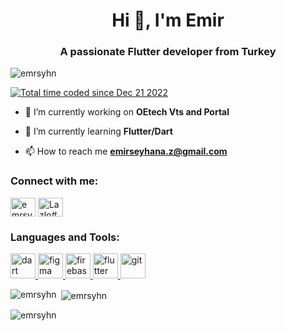<h1 align="center">Hi 👋, I'm Emir</h1>
<h3 align="center">A passionate Flutter developer from Turkey</h3>

<p align="left"> <img src="https://komarev.com/ghpvc/?username=emrsyhn&label=Profile%20views&color=0e75b6&style=flat" alt="emrsyhn" /> </p>

<a href="https://wakatime.com/@0950c36a-14a4-4987-9bf7-d390a24ff2b7"><img src="https://wakatime.com/badge/user/0950c36a-14a4-4987-9bf7-d390a24ff2b7.svg" alt="Total time coded since Dec 21 2022" /></a>

- 🔭 I’m currently working on **OEtech Vts and Portal**

- 🌱 I’m currently learning **Flutter/Dart**

- 📫 How to reach me **emirseyhana.z@gmail.com**

<h3 align="left">Connect with me:</h3>
<p align="left">
<a href="https://linkedin.com/in/emrsyhn" target="blank"><img align="center" src="https://raw.githubusercontent.com/rahuldkjain/github-profile-readme-generator/master/src/images/icons/Social/linked-in-alt.svg" alt="emrsyhn" height="30" width="40" /></a>
<a href="https://discord.gg/Lazlo#6994" target="blank"><img align="center" src="https://raw.githubusercontent.com/rahuldkjain/github-profile-readme-generator/master/src/images/icons/Social/discord.svg" alt="Lazlo#6994" height="30" width="40" /></a>
</p>

<h3 align="left">Languages and Tools:</h3>
<p align="left"> <a href="https://dart.dev" target="_blank" rel="noreferrer"> <img src="https://www.vectorlogo.zone/logos/dartlang/dartlang-icon.svg" alt="dart" width="40" height="40"/> </a> <a href="https://www.figma.com/" target="_blank" rel="noreferrer"> <img src="https://www.vectorlogo.zone/logos/figma/figma-icon.svg" alt="figma" width="40" height="40"/> </a> <a href="https://firebase.google.com/" target="_blank" rel="noreferrer"> <img src="https://www.vectorlogo.zone/logos/firebase/firebase-icon.svg" alt="firebase" width="40" height="40"/> </a> <a href="https://flutter.dev" target="_blank" rel="noreferrer"> <img src="https://www.vectorlogo.zone/logos/flutterio/flutterio-icon.svg" alt="flutter" width="40" height="40"/> </a> <a href="https://git-scm.com/" target="_blank" rel="noreferrer"> <img src="https://www.vectorlogo.zone/logos/git-scm/git-scm-icon.svg" alt="git" width="40" height="40"/> </a> </p>

<p><img align="left" src="https://github-readme-stats.vercel.app/api/top-langs?username=emrsyhn&show_icons=true&locale=en&layout=compact" alt="emrsyhn" /></p>

<p>&nbsp;<img align="center" src="https://github-readme-stats.vercel.app/api?username=emrsyhn&show_icons=true&locale=en" alt="emrsyhn" /></p>

<p><img align="center" src="https://github-readme-streak-stats.herokuapp.com/?user=emrsyhn&" alt="emrsyhn" /></p>
